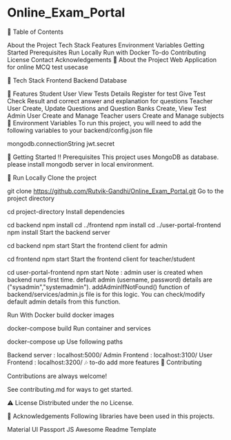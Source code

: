 # Online_Exam_Portal

📔 Table of Contents

About the Project
Tech Stack
Features
Environment Variables
Getting Started
Prerequisites
Run Locally
Run with Docker
To-do
Contributing
License
Contact
Acknowledgements
🌟 About the Project
Web Application for online MCQ test usecase

👾 Tech Stack
Frontend
Backend
Database

🎯 Features
Student User
View Tests Details
Register for test
Give Test
Check Result and correct answer and explanation for questions
Teacher User
Create, Update Questions and Question Banks
Create, View Test
Admin User
Create and Manage Teacher users
Create and Manage subjects
🔑 Environment Variables
To run this project, you will need to add the following variables to your backend/config.json file

mongodb.connectionString jwt.secret

🧰 Getting Started
‼️ Prerequisites
This project uses MongoDB as database. please install mongodb server in local environment.

🏃 Run Locally
Clone the project

  git clone https://github.com/Rutvik-Gandhi/Online_Exam_Portal.git
Go to the project directory

  cd project-directory
Install dependencies

  cd backend
  npm install
  cd ../frontend
  npm install
  cd ../user-portal-frontend
  npm install
Start the backend server

  cd backend
  npm start
Start the frontend client for admin

  cd frontend
  npm start
Start the frontend client for teacher/student

  cd user-portal-frontend
  npm start
Note : admin user is created when backend runs first time. default admin (username, password) details are ("sysadmin","systemadmin"). addAdminIfNotFound() function of backend/services/admin.js file is for this logic. You can check/modify default admin details from this function.

Run With Docker
build docker images

  docker-compose build
Run container and services

  docker-compose up
Use following paths

  Backend server : localhost:5000/
  Admin Frontend : localhost:3100/
  User  Frontend : localhost:3200/
🎶 to-do
add more features
👋 Contributing

Contributions are always welcome!

See contributing.md for ways to get started.

⚠️ License
Distributed under the no License.

💎 Acknowledgements
Following libraries have been used in this projects.

Material UI
Passport JS
Awesome Readme Template
